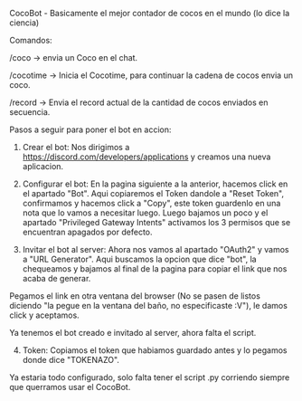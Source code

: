 CocoBot - Basicamente el mejor contador de cocos en el mundo (lo dice la ciencia)


Comandos:

/coco -> envia un Coco en el chat.

/cocotime -> Inicia el Cocotime, para continuar la cadena de cocos envia un coco.

/record -> Envia el record actual de la cantidad de cocos enviados en secuencia.


Pasos a seguir para poner el bot en accion:

1. Crear el bot: Nos dirigimos a https://discord.com/developers/applications y creamos una nueva aplicacion.

2. Configurar el bot: En la pagina siguiente a la anterior, hacemos click en el apartado "Bot". Aqui copiaremos el Token dandole a "Reset Token", confirmamos y hacemos click a "Copy", este token guardenlo en una nota que lo vamos a necesitar luego. Luego bajamos un poco y el apartado "Privileged Gateway Intents" activamos los 3 permisos que se encuentran apagados por defecto. 

3. Invitar el bot al server: Ahora nos vamos al apartado "OAuth2" y vamos a "URL Generator". Aqui buscamos la opcion que dice "bot", la chequeamos y bajamos al final de la pagina para copiar el link que nos acaba de generar.  

Pegamos el link en otra ventana del browser (No se pasen de listos diciendo "la pegue en la ventana del baño, no especificaste :V"), le damos click y aceptamos.

Ya tenemos el bot creado e invitado al server, ahora falta el script.

4. Token: Copiamos el token que habiamos guardado antes y lo pegamos donde dice "TOKENAZO".

Ya estaria todo configurado, solo falta tener el script .py corriendo siempre que querramos usar el CocoBot.  